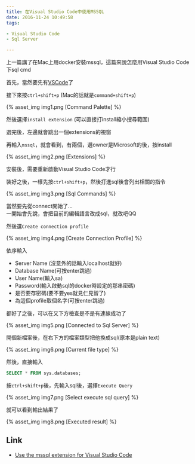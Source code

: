 ```yaml
---
title: 在Visual Studio Code中使用MSSQL
date: 2016-11-24 10:49:58
tags:

- Visual Studio Code
- Sql Server

---
```


上一篇講了在Mac上用docker安裝mssql，這篇來說怎麼用Visual Studio Code下sql cmd

首先，當然要先有[VSCode](https://code.visualstudio.com/Download)了

接下來按`ctrl+shift+p` (Mac的話就是`command+shift+p`)

{% asset_img img1.png [Command Palette] %}

然後選擇`install extension` (可以直接打install縮小搜尋範圍)

選完後，左邊就會跳出一個extensions的視窗

再輸入`mssql`，就會看到，有兩個，選owner是Microsoft的後，按install

{% asset_img img2.png [Extensions] %}

安裝後，需要重新啟動Visual Studio Code才行

裝好之後，一樣先按`ctrl+shift+p`，然後打進sql後會列出相關的指令

{% asset_img img3.png [Sql Commands] %}

當然要先從connect開始了...  
一開始會先說，會把目前的編輯語言改成sql，就改吧QQ

然後選`Create connection profile`

{% asset_img img4.png [Create Connection Profile] %}

依序輸入

* Server Name (沒意外的話輸入localhost就好)
* Database Name(可按enter跳過)
* User Name(輸入sa)
* Password(輸入啟動sql的docker時設定的那串密碼)
* 是否要存密碼(要不要yes就見仁見智了)
* 為這個profile取個名字(可按enter跳過)

都好了之後，可以在又下方檢查是不是有連線成功了

{% asset_img img5.png [Connected to Sql Server] %}

開個新檔案後，在右下方的檔案類型把他換成sql(原本是plain text)

{% asset_img img6.png [Current file type] %}

然後，直接輸入

``` sql
SELECT * FROM sys.databases;
```

按`ctrl+shift+p`後，先輸入sql後，選擇`Execute Query`

{% asset_img img7.png [Select execute sql query] %}

就可以看到輸出結果了

{% asset_img img8.png [Executed result] %}

## Link

* [Use the mssql extension for Visual Studio Code](https://docs.microsoft.com/en-us/sql/linux/sql-server-linux-develop-use-vscode)